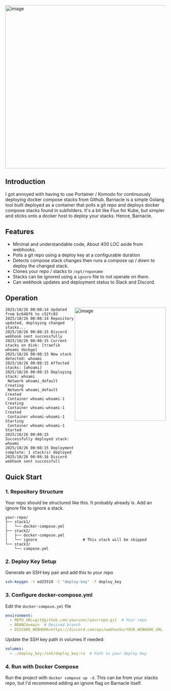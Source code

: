 <img width="2048" height="512" alt="image" src="https://github.com/user-attachments/assets/6fac9ffc-3928-4f78-9b46-1fb9eea3bfc1" />

## Introduction

I got annoyed with having to use Portainer / Komodo for continuously deploying docker compose stacks from Github. Barnacle is a simple Golang tool built deployed as a container that polls a git repo and deploys docker compose stacks found in subfolders. It's a bit like Flux for Kube, but simpler and sticks onto a docker host to deploy your stacks. Hence, Barnacle. 


## Features

- Minimal and understandable code, About 400 LOC aside from webhooks.
- Polls a git repo using a deploy key at a configurable duration
- Detects compose stack changes then runs a compose up / down to deploy the changed stack.
- Clones your repo / stacks to `/opt/reponame`
- Stacks can be ignored using a `ignore` file to not operate on them.
- Can webhook updates and deployment status to Slack and Discord.

## Operation

<img align="right" width="286" height="355" alt="image" src="https://github.com/user-attachments/assets/e477cb23-f02b-4830-969e-217a9c383a20" />


```
2025/10/26 00:08:14 Updated from bc646f6 to c52fc93
2025/10/26 00:08:14 Repository updated, deploying changed stacks...
2025/10/26 00:08:15 Discord webhook sent successfully
2025/10/26 00:08:15 Current stacks on disk: [traefik whoami dockge]
2025/10/26 00:08:15 New stack detected: whoami
2025/10/26 00:08:15 Affected stacks: [whoami]
2025/10/26 00:08:15 Deploying stack: whoami
 Network whoami_default  Creating
 Network whoami_default  Created
 Container whoami-whoami-1  Creating
 Container whoami-whoami-1  Created
 Container whoami-whoami-1  Starting
 Container whoami-whoami-1  Started
2025/10/26 00:08:15 Successfully deployed stack: whoami
2025/10/26 00:08:15 Deployment complete: 1 stack(s) deployed
2025/10/26 00:08:16 Discord webhook sent successfull
```

## Quick Start

### 1. Repository Structure

Your repo should be structured like this. It probably already is. Add an ignore file to ignore a stack.

```
your-repo/
├── stack1/
│   └── docker-compose.yml
├── stack2/
│   ├── docker-compose.yml
│   └── ignore                    # This stack will be skipped
└── stack3/
    └── compose.yml
```

### 2. Deploy Key Setup

Generate an SSH key pair and add this to your repo
```bash
ssh-keygen -t ed25519 -C "deploy-key" -f deploy_key
```

### 3. Configure docker-compose.yml

Edit the `docker-compose.yml` file

```yaml
environment:
  - REPO_URL=git@github.com:youruser/yourrepo.git  # Your repo
  - BRANCH=main  # Desired branch
  - DISCORD_WEBHOOK=https://discord.com/api/webhooks/YOUR_WEBHOOK_URL  # Optional
```

Update the SSH key path in volumes if needed:
```yaml
volumes:
  - ./deploy_key:/ssh/deploy_key:ro  # Path to your deploy key
```

### 4. Run with Docker Compose

Run the project with `docker compose up -d`. This can be from your stacks repo, but I'd recommend adding an ignore flag on Barnacle itself.


